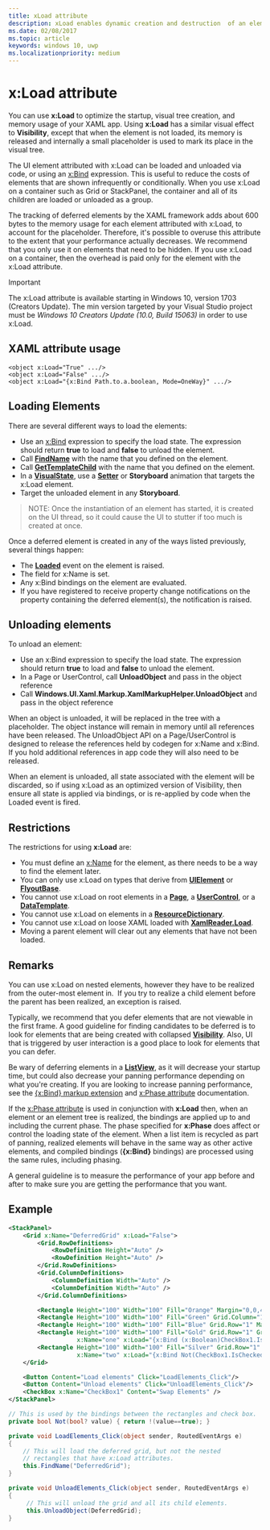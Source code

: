 ```yaml
---
title: xLoad attribute
description: xLoad enables dynamic creation and destruction  of an element and its children, decreasing startup time and memory usage.
ms.date: 02/08/2017
ms.topic: article
keywords: windows 10, uwp
ms.localizationpriority: medium
---
```

# x:Load attribute

You can use **x:Load** to optimize the startup, visual tree creation, and memory usage of your XAML app. Using **x:Load** has a similar visual effect to **Visibility**, except that when the element is not loaded, its memory is released and internally a small placeholder is used to mark its place in the visual tree.

The UI element attributed with x:Load can be loaded and unloaded via code, or using an [x:Bind](x-bind-markup-extension.md) expression. This is useful to reduce the costs of elements that are shown infrequently or conditionally. When you use x:Load on a container such as Grid or StackPanel, the container and all of its children are loaded or unloaded as a group.

The tracking of deferred elements by the XAML framework adds about 600 bytes to the memory usage for each element attributed with x:Load, to account for the placeholder. Therefore, it's possible to overuse this attribute to the extent that your performance actually decreases. We recommend that you only use it on elements that need to be hidden. If you use x:Load on a container, then the overhead is paid only for the element with the x:Load attribute.

> [!IMPORTANT]
> The x:Load attribute is available starting in Windows 10, version 1703 (Creators Update). The min version targeted by your Visual Studio project must be *Windows 10 Creators Update (10.0, Build 15063)* in order to use x:Load.

## XAML attribute usage

``` syntax
<object x:Load="True" .../>
<object x:Load="False" .../>
<object x:Load="{x:Bind Path.to.a.boolean, Mode=OneWay}" .../>
```

## Loading Elements

There are several different ways to load the elements:

- Use an [x:Bind](x-bind-markup-extension.md) expression to specify the load state. The expression should return **true** to load and **false** to unload the element.
- Call [**FindName**](https://msdn.microsoft.com/library/windows/apps/br208715) with the name that you defined on the element.
- Call [**GetTemplateChild**](https://msdn.microsoft.com/library/windows/apps/br209416) with the name that you defined on the element.
- In a [**VisualState**](https://msdn.microsoft.com/library/windows/apps/br209007), use a [**Setter**](https://msdn.microsoft.com/library/windows/apps/br208817) or **Storyboard** animation that targets the x:Load element.
- Target the unloaded element in any **Storyboard**.

> NOTE: Once the instantiation of an element has started, it is created on the UI thread, so it could cause the UI to stutter if too much is created at once.

Once a deferred element is created in any of the ways listed previously, several things happen:

- The [**Loaded**](https://msdn.microsoft.com/library/windows/apps/br208723) event on the element is raised.
- The field for x:Name is set.
- Any x:Bind bindings on the element are evaluated.
- If you have registered to receive property change notifications on the property containing the deferred element(s), the notification is raised.

## Unloading elements

To unload an element:

- Use an x:Bind expression to specify the load state. The expression should return **true** to load and **false** to unload the element.
- In a Page or UserControl, call **UnloadObject** and pass in the object reference
- Call **Windows.UI.Xaml.Markup.XamlMarkupHelper.UnloadObject** and pass in the object reference

When an object is unloaded, it will be replaced in the tree with a placeholder. The object instance will remain in memory until all references have been released. The UnloadObject API on a Page/UserControl is designed to release the references held by codegen for x:Name and x:Bind. If you hold additional references in app code they will also need to be released.

When an element is unloaded, all state associated with the element will be discarded, so if using x:Load as an optimized version of Visibility, then ensure all state is applied via bindings, or is re-applied by code when the Loaded event is fired.

## Restrictions

The restrictions for using **x:Load** are:

- You must define an [x:Name](x-name-attribute.md) for the element, as there needs to be a way to find the element later.
- You can only use x:Load on types that derive from [**UIElement**](https://msdn.microsoft.com/library/windows/apps/br208911) or [**FlyoutBase**](https://msdn.microsoft.com/library/windows/apps/dn279249).
- You cannot use x:Load on root elements in a [**Page**](https://msdn.microsoft.com/library/windows/apps/windows.ui.xaml.controls.page), a [**UserControl**](https://msdn.microsoft.com/library/windows/apps/windows.ui.xaml.controls.usercontrol), or a [**DataTemplate**](https://msdn.microsoft.com/library/windows/apps/br242348).
- You cannot use x:Load on elements in a [**ResourceDictionary**](https://msdn.microsoft.com/library/windows/apps/br208794).
- You cannot use x:Load on loose XAML loaded with [**XamlReader.Load**](https://msdn.microsoft.com/library/windows/apps/br228048).
- Moving a parent element will clear out any elements that have not been loaded.

## Remarks

You can use x:Load on nested elements, however they have to be realized from the outer-most element in.  If you try to realize a child element before the parent has been realized, an exception is raised.

Typically, we recommend that you defer elements that are not viewable in the first frame. A good guideline for finding candidates to be deferred is to look for elements that are being created with collapsed [**Visibility**](https://msdn.microsoft.com/library/windows/apps/br208992). Also, UI that is triggered by user interaction is a good place to look for elements that you can defer.

Be wary of deferring elements in a [**ListView**](https://msdn.microsoft.com/library/windows/apps/br242878), as it will decrease your startup time, but could also decrease your panning performance depending on what you're creating. If you are looking to increase panning performance, see the [{x:Bind} markup extension](x-bind-markup-extension.md) and [x:Phase attribute](x-phase-attribute.md) documentation.

If the [x:Phase attribute](x-phase-attribute.md) is used in conjunction with **x:Load** then, when an element or an element tree is realized, the bindings are applied up to and including the current phase. The phase specified for **x:Phase** does affect or control the loading state of the element. When a list item is recycled as part of panning, realized elements will behave in the same way as other active elements, and compiled bindings (**{x:Bind}** bindings) are processed using the same rules, including phasing.

A general guideline is to measure the performance of your app before and after to make sure you are getting the performance that you want.

## Example

```xml
<StackPanel>
    <Grid x:Name="DeferredGrid" x:Load="False">
        <Grid.RowDefinitions>
            <RowDefinition Height="Auto" />
            <RowDefinition Height="Auto" />
        </Grid.RowDefinitions>
        <Grid.ColumnDefinitions>
            <ColumnDefinition Width="Auto" />
            <ColumnDefinition Width="Auto" />
        </Grid.ColumnDefinitions>

        <Rectangle Height="100" Width="100" Fill="Orange" Margin="0,0,4,4"/>
        <Rectangle Height="100" Width="100" Fill="Green" Grid.Column="1" Margin="4,0,0,4"/>
        <Rectangle Height="100" Width="100" Fill="Blue" Grid.Row="1" Margin="0,4,4,0"/>
        <Rectangle Height="100" Width="100" Fill="Gold" Grid.Row="1" Grid.Column="1" Margin="4,4,0,0"
                   x:Name="one" x:Load="{x:Bind (x:Boolean)CheckBox1.IsChecked, Mode=OneWay}"/>
        <Rectangle Height="100" Width="100" Fill="Silver" Grid.Row="1" Grid.Column="1" Margin="4,4,0,0"
                   x:Name="two" x:Load="{x:Bind Not(CheckBox1.IsChecked), Mode=OneWay}"/>
    </Grid>

    <Button Content="Load elements" Click="LoadElements_Click"/>
    <Button Content="Unload elements" Click="UnloadElements_Click"/>
    <CheckBox x:Name="CheckBox1" Content="Swap Elements" />
</StackPanel>
```

```csharp
// This is used by the bindings between the rectangles and check box.
private bool Not(bool? value) { return !(value==true); }

private void LoadElements_Click(object sender, RoutedEventArgs e)
{
    // This will load the deferred grid, but not the nested
    // rectangles that have x:Load attributes.
    this.FindName("DeferredGrid"); 
}

private void UnloadElements_Click(object sender, RoutedEventArgs e)
{
     // This will unload the grid and all its child elements.
     this.UnloadObject(DeferredGrid);
}
```


